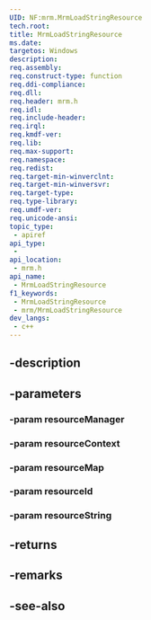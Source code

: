 ```yaml
---
UID: NF:mrm.MrmLoadStringResource
tech.root: 
title: MrmLoadStringResource
ms.date: 
targetos: Windows
description: 
req.assembly: 
req.construct-type: function
req.ddi-compliance: 
req.dll: 
req.header: mrm.h
req.idl: 
req.include-header: 
req.irql: 
req.kmdf-ver: 
req.lib: 
req.max-support: 
req.namespace: 
req.redist: 
req.target-min-winverclnt: 
req.target-min-winversvr: 
req.target-type: 
req.type-library: 
req.umdf-ver: 
req.unicode-ansi: 
topic_type:
 - apiref
api_type:
 - 
api_location:
 - mrm.h
api_name:
 - MrmLoadStringResource
f1_keywords:
 - MrmLoadStringResource
 - mrm/MrmLoadStringResource
dev_langs:
 - c++
---
```


## -description

## -parameters

### -param resourceManager

### -param resourceContext

### -param resourceMap

### -param resourceId

### -param resourceString

## -returns

## -remarks

## -see-also

